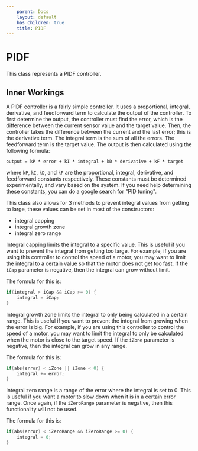 ```yaml
---
    parent: Docs
    layout: default
    has_children: true
    title: PIDF
---
```

# PIDF
This class represents a PIDF controller. 

## Inner Workings
A PIDF controller is a fairly simple controller. It uses a proportional, integral, derivative, and feedforward term to calculate the output of the controller. To first determine the output, the controller must find the error, which is the difference between the current sensor value and the target value. Then, the controller takes the difference between the current and the last error; this is the derivative term. The integral term is the sum of all the errors. The feedforward term is the target value. The output is then calculated using the following formula:

`output = kP * error + kI * integral + kD * derivative + kF * target`

where `kP`, `kI`, `kD`, and `kF` are the proportional, integral, derivative, and feedforward constants respectively. These constants must be determined experimentally, and vary based on the system. If you need help determining these constants, you can do a google search for "PID tuning".

This class also allows for 3 methods to prevent integral values from getting to large, these values can be set in most of the constructors:
- integral capping
- integral growth zone
- integral zero range

Integral capping limits the integral to a specific value. This is useful if you want to prevent the integral from getting too large. For example, if you are using this controller to control the speed of a motor, you may want to limit the integral to a certain value so that the motor does not get too fast. If the `iCap` parameter is negative, then the integral can grow without limit.

The formula for this is:
```cpp
if(integral > iCap && iCap >= 0) {
    integral = iCap;
} 
```

Integral growth zone limits the integral to only being calculated in a certain range. This is useful if you want to prevent the integral from growing when the error is big. For example, if you are using this controller to control the speed of a motor, you may want to limit the integral to only be calculated when the motor is close to the target speed. If the `iZone` parameter is negative, then the integral can grow in any range. 

The formula for this is:
```cpp
if(abs(error) < iZone || iZone < 0) {
    integral += error;
}
```

Integral zero range is a range of the error where the integral is set to 0. This is useful if you want a motor to slow down when it is in a certain error range. Once again, if the `iZeroRange` parameter is negative, then this functionality will not be used. 

The formula for this is:
```cpp
if(abs(error) < iZeroRange && iZeroRange >= 0) {
    integral = 0;
}
```